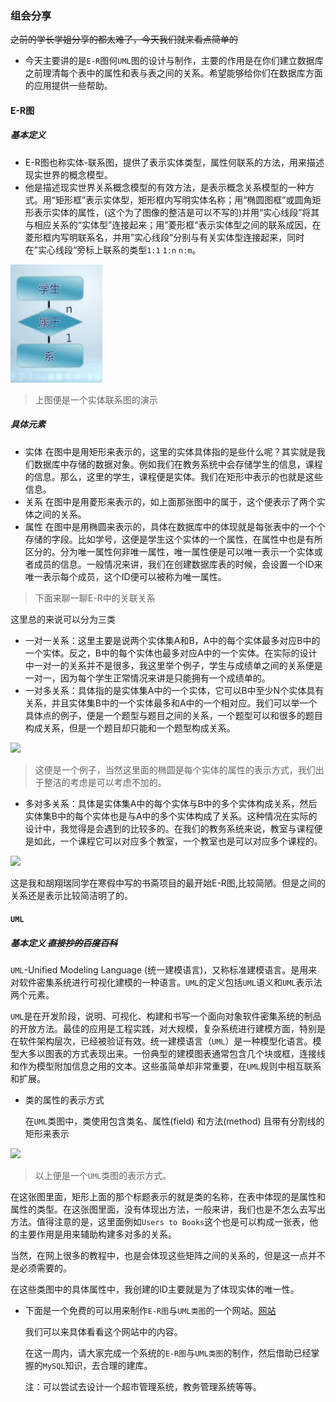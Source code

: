 ### 组会分享

~~之前的学长学姐分享的都太难了，今天我们就来看点简单的~~

* 今天主要讲的是`E-R`图何`UML`图的设计与制作，主要的作用是在你们建立数据库之前理清每个表中的属性和表与表之间的关系。希望能够给你们在数据库方面的应用提供一些帮助。

#### E-R图

##### 基本定义

* E-R图也称实体-联系图，提供了表示实体类型，属性何联系的方法，用来描述现实世界的概念模型。
* 他是描述现实世界关系概念模型的有效方法，是表示概念关系模型的一种方式。用“矩形框”表示实体型，矩形框内写明实体名称；用“椭圆图框”或圆角矩形表示实体的属性，(这个为了图像的整洁是可以不写的)并用“实心线段”将其与相应关系的“实体型”连接起来；用”菱形框“表示实体型之间的联系成因，在菱形框内写明联系名，并用”实心线段“分别与有关实体型连接起来，同时在”实心线段“旁标上联系的类型`1:1` `1:n` `n:m`。

![](sharePic\p1.png)

> 上图便是一个实体联系图的演示

##### 具体元素

* 实体 在图中是用矩形来表示的，这里的实体具体指的是些什么呢？其实就是我们数据库中存储的数据对象。例如我们在教务系统中会存储学生的信息，课程的信息。那么，这里的学生，课程便是实体。我们在矩形中表示的也就是这些信息。
* 关系 在图中是用菱形来表示的，如上面那张图中的属于，这个便表示了两个实体之间的关系。
* 属性 在图中是用椭圆来表示的，具体在数据库中的体现就是每张表中的一个个存储的字段。比如学号，这便是学生这个实体的一个属性，在属性中也是有所区分的。分为唯一属性何非唯一属性，唯一属性便是可以唯一表示一个实体或者成员的信息。一般情况来讲，我们在创建数据库表的时候，会设置一个ID来唯一表示每个成员，这个ID便可以被称为唯一属性。

> 下面来聊一聊E-R中的关联关系

这里总的来说可以分为三类

* 一对一关系：这里主要是说两个实体集A和B，A中的每个实体最多对应B中的一个实体。反之，B中的每个实体也最多对应A中的一个实体。在实际的设计中一对一的关系并不是很多，我这里举个例子，学生与成绩单之间的关系便是一对一，因为每个学生正常情况来讲是只能拥有一个成绩单的。
* 一对多关系：具体指的是实体集A中的一个实体，它可以B中至少N个实体具有关系，并且实体集B中的一个实体最多和A中的一个相对应。我们可以举一个具体点的例子，便是一个题型与题目之间的关系，一个题型可以和很多的题目构成关系，但是一个题目却只能和一个题型构成关系。

![](C:\Users\hp\Desktop\muxi\sharePic\p2.png)

> 这便是一个例子，当然这里面的椭圆是每个实体的属性的表示方式，我们出于整洁的考虑是可以考虑不加的。

* 多对多关系：具体是实体集A中的每个实体与B中的多个实体构成关系，然后实体集B中的每个实体也是与A中的多个实体构成了关系。这种情况在实际的设计中，我觉得是会遇到的比较多的。在我们的教务系统来说，教室与课程便是如此，一个课程它可以对应多个教室，一个教室也是可以对应多个课程的。

![](C:\Users\hp\Desktop\muxi\sharePic\p3.png)

这是我和胡翔瑞同学在寒假中写的书斋项目的最开始E-R图,比较简陋。但是之间的关系还是表示比较简洁明了的。

#### `UML`

##### 基本定义 ~~直接抄的百度百科~~

`UML`-Unified Modeling Language (统一建模语言)，又称标准建模语言。是用来对软件密集系统进行可视化建模的一种语言。`UML`的定义包括`UML`语义和`UML`表示法两个元素。

`UML`是在开发阶段，说明、可视化、构建和书写一个面向对象软件密集系统的制品的开放方法。最佳的应用是工程实践，对大规模，复杂系统进行建模方面，特别是在软件架构层次，已经被验证有效。统一建模语言（`UML`）是一种模型化语言。模型大多以图表的方式表现出来。一份典型的建模图表通常包含几个块或框，连接线和作为模型附加信息之用的文本。这些虽简单却非常重要，在`UML`规则中相互联系和扩展。

* 类的属性的表示方式

  在`UML`类图中，类使用包含类名、属性(field) 和方法(method) 且带有分割线的矩形来表示

![](C:\Users\hp\Desktop\muxi\sharePic\p4.png)

> 以上便是一个`UML`类图的表示方式。

在这张图里面，矩形上面的那个标题表示的就是类的名称，在表中体现的是属性和属性的类型。在这张图里面，没有体现出方法，一般来讲，我们也是不怎么去写出方法。值得注意的是，这里面例如`Users to Books`这个也是可以构成一张表，他的主要作用是用来辅助构建多对多的关系。

当然，在网上很多的教程中，也是会体现这些矩阵之间的关系的，但是这一点并不是必须需要的。

在这些类图中的具体属性中，我创建的ID主要就是为了体现实体的唯一性。

* 下面是一个免费的可以用来制作`E-R图`与`UML类图`的一个网站。[网站](https://www.processon.com/login?f=index)

  我们可以来具体看看这个网站中的内容。

  在这一周内，请大家完成一个系统的`E-R图`与`UML类图`的制作，然后借助已经掌握的`MySQL`知识，去合理的建库。

  注：可以尝试去设计一个超市管理系统，教务管理系统等等。





